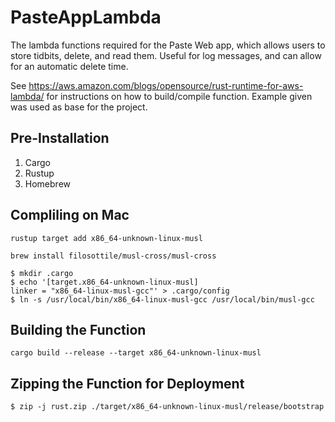 # PasteAppLambda
The lambda functions required for the Paste Web app, which allows users to store tidbits, delete, and read them. Useful for log messages, and can allow for an automatic delete time.

See https://aws.amazon.com/blogs/opensource/rust-runtime-for-aws-lambda/ for instructions on how to build/compile function. Example given was used as base for the project.

## Pre-Installation
1. Cargo
2. Rustup
3. Homebrew

## Compliling on Mac
```
rustup target add x86_64-unknown-linux-musl
```

```
brew install filosottile/musl-cross/musl-cross
```

```
$ mkdir .cargo
$ echo '[target.x86_64-unknown-linux-musl]
linker = "x86_64-linux-musl-gcc"' > .cargo/config
$ ln -s /usr/local/bin/x86_64-linux-musl-gcc /usr/local/bin/musl-gcc
```

## Building the Function
```
cargo build --release --target x86_64-unknown-linux-musl
```

## Zipping the Function for Deployment
```
$ zip -j rust.zip ./target/x86_64-unknown-linux-musl/release/bootstrap
```
